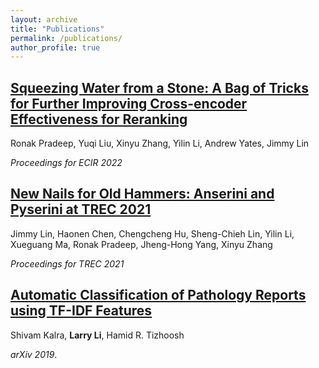 ```yaml
---
layout: archive
title: "Publications"
permalink: /publications/
author_profile: true
---
```


## [Squeezing Water from a Stone: A Bag of Tricks for Further Improving Cross-encoder Effectiveness for Reranking]()
Ronak Pradeep, Yuqi Liu, Xinyu Zhang, Yilin Li, Andrew Yates, Jimmy Lin

_Proceedings for ECIR 2022_

## [New Nails for Old Hammers: Anserini and Pyserini at TREC 2021]()
Jimmy Lin, Haonen Chen, Chengcheng Hu, Sheng-Chieh Lin, Yilin Li, Xueguang Ma, Ronak Pradeep, Jheng-Hong Yang, Xinyu Zhang

_Proceedings for TREC 2021_

## [Automatic Classification of Pathology Reports using TF-IDF Features](https://arxiv.org/abs/1903.07406)
Shivam Kalra, **Larry Li**, Hamid R. Tizhoosh

_arXiv 2019_.

